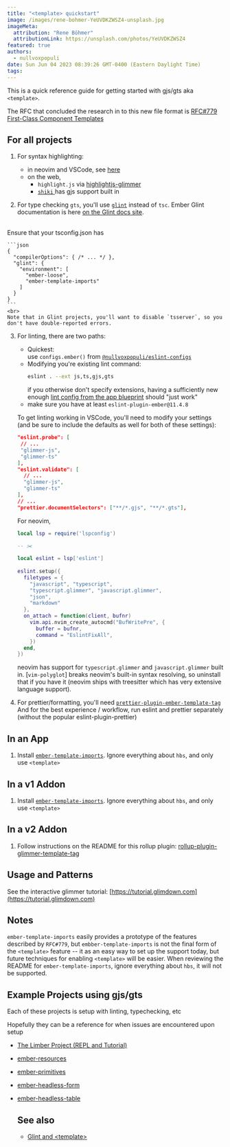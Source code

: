 ```yaml
---
title: "<template> quickstart"
image: /images/rene-bohmer-YeUVDKZWSZ4-unsplash.jpg
imageMeta:
  attribution: "Rene Böhmer"
  attributionLink: https://unsplash.com/photos/YeUVDKZWSZ4
featured: true
authors:
  - nullvoxpopuli
date: Sun Jun 04 2023 08:39:26 GMT-0400 (Eastern Daylight Time)
tags:
---
```


This is a quick reference guide for getting started with gjs/gts aka `<template>`.

The RFC that concluded the research in to this new file format is
[RFC#779 First-Class Component Templates](https://github.com/emberjs/rfcs/pull/779)

## For all projects

1. For syntax highlighting:
    - in neovim and VSCode, see [here](https://github.com/ember-template-imports/ember-template-imports/#editor-integrations)
    - on the web,
        - `highlight.js` via [highlightjs-glimmer](https://github.com/NullVoxPopuli/highlightjs-glimmer/)
        - [`shiki` ](https://github.com/shikijs/shiki/tree/main) has gjs support built in

2. For type checking `gts`, you'll use [`glint`](https://github.com/typed-ember/glint) instead of `tsc`.
  Ember Glint documentation is here [on the Glint docs site](https://typed-ember.gitbook.io/glint/environments/ember).
  <br>
  Ensure that your tsconfig.json has 

    ```json 
    {
      "compilerOptions": { /* ... */ },
      "glint": {
        "environment": [
          "ember-loose",
          "ember-template-imports"
        ]
      }
    }
    ```
    <br>
    Note that in Glint projects, you'll want to disable `tsserver`, so you don't have double-reported errors.
3. For linting, there are two paths:
    - Quickest:<br>
      use `configs.ember()` from [`@nullvoxpopuli/eslint-configs`](https://github.com/NullVoxPopuli/eslint-configs) 
    - Modifying you're existing lint command:<br>
      ```bash 
      eslint . --ext js,ts,gjs,gts
      ```
      if you otherwise don't specify extensions, having a sufficiently  new enough [lint config from the app blueprint](https://github.com/ember-cli/ember-new-output/blob/v5.1.0/.eslintrc.js#L19) should "just work"
    - make sure you have at least `eslint-plugin-ember@11.4.8`

    To get linting working in VSCode, you'll need to modify your settings (and be sure to include the defaults as well for both of these settings):
    ```json 
    "eslint.probe": [
     // ...
     "glimmer-js", 
     "glimmer-ts"
    ],
    "eslint.validate": [
      // ...
      "glimmer-js",
      "glimmer-ts"
    ],
    // ...
    "prettier.documentSelectors": ["**/*.gjs", "**/*.gts"],
    ```

    For neovim,
    ```lua 
    local lsp = require('lspconfig')
      
    -- ✂️ 

    local eslint = lsp['eslint']
      
    eslint.setup({
      filetypes = { 
        "javascript", "typescript", 
        "typescript.glimmer", "javascript.glimmer", 
        "json", 
        "markdown" 
      },
      on_attach = function(client, bufnr)
        vim.api.nvim_create_autocmd("BufWritePre", {
          buffer = bufnr,
          command = "EslintFixAll",
        })
      end,
    })
    ```
    neovim has support for `typescript.glimmer` and `javascript.glimmer` built in. [`vim-polyglot`] breaks neovim's built-in syntax resolving, so uninstall that if you have it (neovim ships with treesitter which has very extensive language support).

4. For prettier/formatting, you'll need [`prettier-plugin-ember-template-tag`](https://github.com/gitKrystan/prettier-plugin-ember-template-tag/)
  And for the best experience / workflow, run eslint and prettier separately (without the popular eslint-plugin-prettier)

## In an App

1. Install [`ember-template-imports`](https://github.com/ember-template-imports/ember-template-imports/).
  Ignore everything about `hbs`, and only use `<template>`

## In a v1 Addon

1. Install [`ember-template-imports`](https://github.com/ember-template-imports/ember-template-imports/).
  Ignore everything about `hbs`, and only use `<template>`

## In a v2 Addon

1. Follow instructions on the README for this rollup plugin:
[rollup-plugin-glimmer-template-tag](https://github.com/NullVoxPopuli/rollup-plugin-glimmer-template-tag)

## Usage and Patterns

See the interactive glimmer tutorial: [https://tutorial.glimdown.com](https://tutorial.glimdown.com)

## Notes

`ember-template-imports` easily provides a prototype of the features described by `RFC#779`, but `embber-template-imports` is not the final form of the `<template>` feature -- it as an easy way to set up the support today, but future techniques for enabling `<template>` will be easier. When reviewing the README for `ember-template-imports`, ignore everything about `hbs`, it will not be supported.   

## Example Projects using gjs/gts

Each of these projects is setup with linting, typechecking, etc

Hopefully they can be a reference for when issues are encountered upon setup

- [The Limber Project (REPL and Tutorial)](https://github.com/NullVoxPopuli/limber)
- [ember-resources](https://github.com/NullVoxPopuli/ember-resources/)
- [ember-primitives](https://github.com/universal-ember/ember-primitives/)
- [ember-headless-form](https://github.com/CrowdStrike/ember-headless-form/)
- [ember-headless-table](https://github.com/CrowdStrike/ember-headless-table/)

  ## See also
  
  - [Glint and &lt;template&gt;](https://mfeckie.dev/glint-and-ember-template-imports/)
